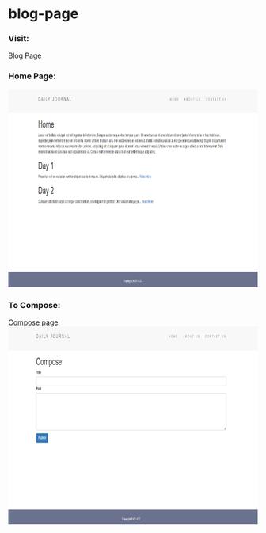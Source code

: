 # blog-page
<h3>Visit: </h3> <a href="https://blog-page-8fqq.onrender.com/">Blog Page</a> <br>
<h3>Home Page: </h3>
<img src="https://github.com/ucemrecan/blog-page/blob/main/img/home-page.png" width="800" height="400"> 
<h3>To Compose: </h3><a href="https://blog-page-8fqq.onrender.com/compose">Compose page</a> 
<img src="https://github.com/ucemrecan/blog-page/blob/main/img/compose-page.png" width="800" height="400">  
